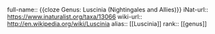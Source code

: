 full-name:: {{cloze Genus: Luscinia (Nightingales and Allies)}}
iNat-url:: https://www.inaturalist.org/taxa/13066
wiki-url:: http://en.wikipedia.org/wiki/Luscinia
alias:: [[Luscinia]]
rank:: [[genus]]